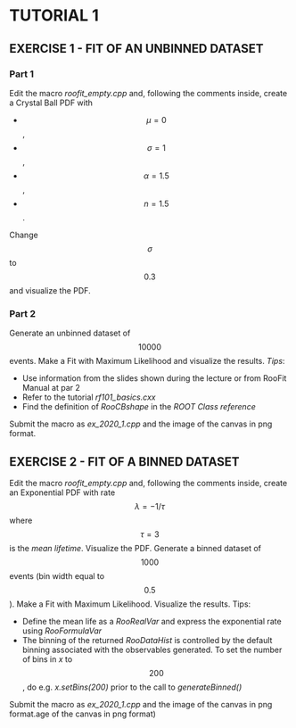 # TUTORIAL 1

## EXERCISE 1 - FIT OF AN UNBINNED DATASET

### Part 1
Edit the macro *roofit_empty.cpp* and, following the comments inside, create a Crystal Ball PDF with 
* $$\mu = 0$$,
* $$\sigma = 1$$,
* $$\alpha = 1.5$$,
* $$n = 1.5$$.

Change $$\sigma$$ to $$0.3$$ and visualize the PDF.


### Part 2

Generate an unbinned dataset of $$10000$$ events. Make a Fit with Maximum Likelihood and visualize the results.
_Tips_:
* Use information from the slides shown during the lecture or from RooFit Manual at par 2
* Refer to the tutorial _rf101_basics.cxx_
* Find the definition of _RooCBshape_ in the _ROOT Class reference_

Submit the macro as _ex_2020_1.cpp_ and the image of the canvas in png format.

## EXERCISE 2 - FIT OF A BINNED DATASET

Edit the macro *roofit_empty.cpp* and, following the comments inside, create an Exponential PDF with rate $$\lambda = - 1 / \tau$$ where $$\tau = 3$$ is the *mean lifetime*. Visualize the PDF. 
Generate a binned dataset of $$1000$$ events (bin width equal to $$0.5$$). Make a Fit with Maximum Likelihood. Visualize the results.
Tips:
* Define the mean life as a *RooRealVar* and express the exponential rate using *RooFormulaVar*
* The binning of the returned *RooDataHist* is controlled by the default binning associated with the observables generated. To set the number of bins in *x* to $$200$$, do e.g. *x.setBins(200)* prior to the call to *generateBinned()*

Submit the macro as *ex_2020_1.cpp* and the image of the canvas in png format.age of the canvas in png format)